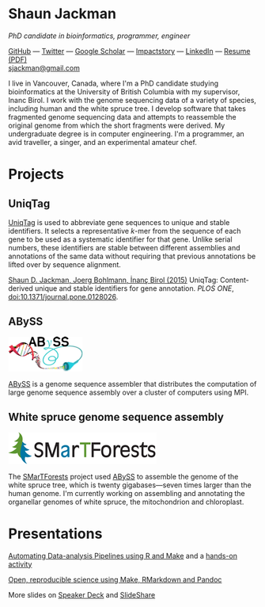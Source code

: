 Shaun Jackman
=============

*PhD candidate in bioinformatics, programmer, engineer*

[GitHub](https://github.com/sjackman)
— [Twitter](http://twitter.com/sjackman)
— [Google Scholar](http://scholar.google.ca/citations?user=wFl3qXAAAAAJ)
— [Impactstory](https://impactstory.org/sjackman)
— [LinkedIn](http://www.linkedin.com/in/sjackman)
— [Resume](http://sjackman.ca/resume)
  [(PDF)](https://www.dropbox.com/s/d7mdj806squlmwz/Shaun%20Jackman.pdf)  
<sjackman@gmail.com>

I live in Vancouver, Canada, where I'm a PhD candidate studying bioinformatics at
the University of British Columbia with my supervisor, Inanc Birol. I work
with the genome sequencing data of a variety of species, including human and
the white spruce tree. I develop software that takes fragmented genome
sequencing data and attempts to reassemble the original genome from which the
short fragments were derived. My undergraduate degree is in computer
engineering. I'm a programmer, an avid traveller, a singer, and an experimental
amateur chef.

Projects
========

UniqTag
-------

[UniqTag][] is used to abbreviate gene sequences to unique and stable
identifiers. It selects a representative *k*-mer from the sequence of each gene
to be used as a systematic identifier for that gene. Unlike serial numbers,
these identifiers are stable between different assemblies and annotations of
the same data without requiring that previous annotations be lifted over by
sequence alignment.

[Shaun D. Jackman, Joerg Bohlmann, İnanç Birol (2015)][uniqtag-paper]
UniqTag: Content-derived unique and stable identifiers for gene annotation.
*PLOS ONE*, [doi:10.1371/journal.pone.0128026](http://dx.doi.org/10.1371/journal.pone.0128026).

[UniqTag]: https://github.com/sjackman/uniqtag
[uniqtag-paper]: https://github.com/sjackman/uniqtag-paper

ABySS
-----

![ABySS](abyss.png)

[ABySS][] is a genome sequence assembler that distributes the computation of
large genome sequence assembly over a cluster of computers using MPI.

[ABySS]: https://github.com/bcgsc/abyss

White spruce genome sequence assembly
-------------------------------------

![SMarTForests](smartforests.png)

The [SMarTForests][] project used [ABySS][] to assemble the genome of the white
spruce tree, which is twenty gigabases&mdash;seven times larger than the human
genome. I'm currently working on assembling and annotating the organellar
genomes of white spruce, the mitochondrion and chloroplast.

[SMarTForests]: http://www.smartforests.ca/

Presentations
================================================================================

[Automating Data-analysis Pipelines using R and Make](http://stat545-ubc.github.io/automation01_slides/)
and a [hands-on activity](http://stat545-ubc.github.io/automation04_make-activity.html)

[Open, reproducible science using Make, RMarkdown and Pandoc](http://sjackman.github.io/open-science/)

More slides on [Speaker Deck][] and [SlideShare][]

[SlideShare]: http://www.slideshare.net/shaunjackman
[Speaker Deck]: https://speakerdeck.com/sjackman
